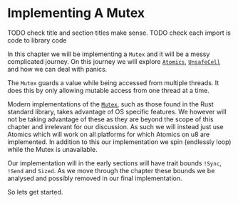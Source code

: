 # Implementing A Mutex

TODO check title and section titles make sense.
TODO check each import is code to library code

In this chapter we will be implementing a ```Mutex``` and it will be a messy complicated journey. On this journey we will explore [```Atomics```][atomic], [```UnsafeCell```][unsafecell] and how we can deal with panics.

The ```Mutex``` guards a value while being accessed from multiple threads. It does this by only allowing mutable access from one thread at a time.

Modern implementations of the [```Mutex```][mu-std], such as those found in the Rust standard library, takes advantage of OS specific features. We however will not be taking advantage of these as they are beyond the scope of this chapter and irrelevant for our discussion. As such we will instead just use Atomics which will work on all platforms for which Atomics on u8 are implemented. In addition to this our implementation we spin (endlessly loop) while the Mutex is unavailable.

Our implementation will in the early sections will have trait bounds ```!Sync```, ```!Send``` and ```Sized```. As we move through the chapter these bounds we be analysed and possibly removed in our final implementation.

So lets get started.


[atomic]: https://doc.rust-lang.org/std/sync/atomic/index.html
[unsafecell]: https://doc.rust-lang.org/std/cell/struct.UnsafeCell.html
[mu-std]: https://doc.rust-lang.org/std/sync/struct.Mutex.html